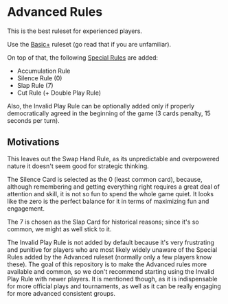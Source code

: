 # Advanced Rules

This is the best ruleset for experienced players.

Use the [Basic+](basic-plus-rules.md) ruleset (go read that if you are unfamiliar).

On top of that, the following [Special Rules](special-rules.md) are added:

* Accumulation Rule
* Silence Rule (0)
* Slap Rule (7)
* Cut Rule (+ Double Play Rule)

Also, the Invalid Play Rule can be optionally added only if properly democratically agreed in the beginning of the game (3 cards penalty, 15 seconds per turn).

## Motivations

This leaves out the Swap Hand Rule, as its unpredictable and overpowered nature it doesn't seem good for strategic thinking.

The Silence Card is selected as the 0 (least common card), because, although remembering and getting everything right requires a great deal of attention and skill, it is not so fun to spend the whole game quiet. It looks like the zero is the perfect balance for it in terms of maximizing fun and engagement.

The 7 is chosen as the Slap Card for historical reasons; since it's so common, we might as well stick to it.

The Invalid Play Rule is not added by default because it's very frustrating and punitive for players who are most likely widely unaware of the Special Rules added by the Advanced ruleset (normally only a few players know these). The goal of this repository is to make the Advanced rules more available and common, so we don't recommend starting using the Invalid Play Rule with newer players. It is mentioned though, as it is indispensable for more official plays and tournaments, as well as it can be really engaging for more advanced consistent groups.